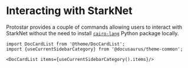 # Interacting with StarkNet

Protostar provides a couple of commands allowing users to interact with StarkNet without the need to
install [`cairo-lang`](https://pypi.org/project/cairo-lang/) Python package locally.

```mdx-code-block
import DocCardList from '@theme/DocCardList';
import {useCurrentSidebarCategory} from '@docusaurus/theme-common';

<DocCardList items={useCurrentSidebarCategory().items}/>
```
